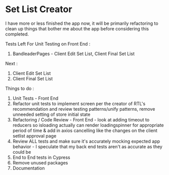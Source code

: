 # Set List Creator

I have more or less finished the app now, it will be primarily refactoring to clean up things that bother me about the app before considering this completed.

Tests Left For Unit Testing on Front End : 
1) BandleaderPages - Client Edit Set List, Client Final Set List

Next :
1) Client Edit Set List 
2) Client Final Set List 

Things to do :
1) Unit Tests - Front End
2) Refactor unit tests to implement screen per the creator of RTL's recommendation and review testing patterns/unify patterns, remove unneeded setting of store initial state
3) Refactoring / Code Review - Front End - look at adding timeout to reducers so isloading actually can render loadingspinner for appropriate period of time & add in axios cancelling like the changes on the client setlist approval page
4) Review ALL tests and make sure it's accurately mocking expected app behavior - I speculate that my back end tests aren't as accurate as they could be
5) End to End tests in Cypress
6) Remove unused packages
7) Documentation
